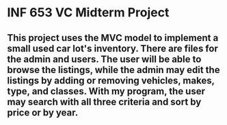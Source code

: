 # INF 653 VC Midterm Project
## This project uses the MVC model to implement a small used car lot's inventory. There are files for the admin and users. The user will be able to browse the listings, while the admin may edit the listings by adding or removing vehicles, makes, type, and classes. With my program, the user may search with all three criteria and sort by price or by year.